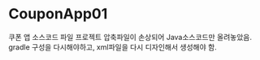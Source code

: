 # CouponApp01
쿠폰 앱 소스코드 파일 
프로젝트 압축파일이 손상되어 Java소스코드만 올려놓았음. 
gradle 구성을 다시해야하고, xml파일을 다시 디자인해서 생성해야 함. 
